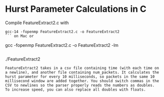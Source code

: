 # Hurst Parameter Calculations in C

Compile FeatureExtract2.c with 
```
gcc-14 -fopenmp FeatureExtract2.c -o FeatureExtract2
``` on Mac or
```
gcc -fopenmp FeatureExtract2.c -o FeatureExtract2 -lm
``` on Linux. Then, run with
```
./FeatureExtract2
```
FeatureExtract2 takes in a csv file containing time (with each time on a newline), and another file containing num_packets. It calculates the hurst parameter for every 10 milliseconds, so packets in the same 10 millisecond window are added together. You should switch commas in the CSV to newlines so the parser properly reads the numbers as doubles. To increase speed, you can also replace all doubles with floats. 

